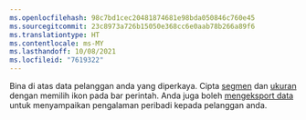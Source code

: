 ```yaml
---
ms.openlocfilehash: 98c7bd1cec20481874681e98bda050846c760e45
ms.sourcegitcommit: 23c8973a726b15050e368cc6e0aab78b266a89f6
ms.translationtype: HT
ms.contentlocale: ms-MY
ms.lasthandoff: 10/08/2021
ms.locfileid: "7619322"
---
```

Bina di atas data pelanggan anda yang diperkaya. Cipta [segmen](../audience-insights/segments.md) dan [ukuran](../audience-insights/measures.md) dengan memilih ikon pada bar perintah. Anda juga boleh [mengeksport data](../audience-insights/export-destinations.md) untuk menyampaikan pengalaman peribadi kepada pelanggan anda.